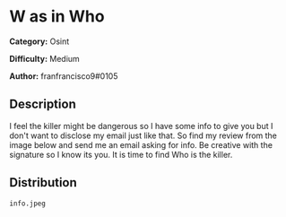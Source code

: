 # W as in Who
**Category:** Osint

**Difficulty:** Medium

**Author:** franfrancisco9#0105

## Description
I feel the killer might be dangerous so I have some info to give you but I don't want to disclose my email just like that. 
So find my review from the image below and send me an email asking for info. 
Be creative with the signature so I know its you. It is time to find Who is the killer.

## Distribution

`info.jpeg`